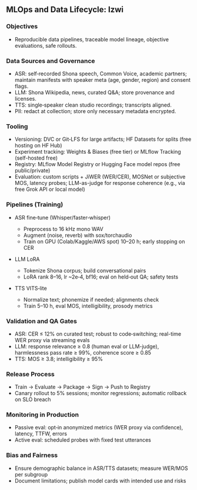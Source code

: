## MLOps and Data Lifecycle: Izwi

### Objectives

- Reproducible data pipelines, traceable model lineage, objective evaluations, safe rollouts.

### Data Sources and Governance

- ASR: self‑recorded Shona speech, Common Voice, academic partners; maintain manifests with speaker meta (age, gender, region) and consent flags.
- LLM: Shona Wikipedia, news, curated Q&A; store provenance and licenses.
- TTS: single‑speaker clean studio recordings; transcripts aligned.
- PII: redact at collection; store only necessary metadata encrypted.

### Tooling

- Versioning: DVC or Git‑LFS for large artifacts; HF Datasets for splits (free hosting on HF Hub)
- Experiment tracking: Weights & Biases (free tier) or MLflow Tracking (self-hosted free)
- Registry: MLflow Model Registry or Hugging Face model repos (free public/private)
- Evaluation: custom scripts + JiWER (WER/CER), MOSNet or subjective MOS, latency probes; LLM-as-judge for response coherence (e.g., via free Grok API or local model)

### Pipelines (Training)

- ASR fine‑tune (Whisper/faster‑whisper)
  - Preprocess to 16 kHz mono WAV
  - Augment (noise, reverb) with sox/torchaudio
  - Train on GPU (Colab/Kaggle/AWS spot) 10–20 h; early stopping on CER

- LLM LoRA
  - Tokenize Shona corpus; build conversational pairs
  - LoRA rank 8–16, lr ~2e‑4, bf16; eval on held‑out QA; safety tests

- TTS VITS‑lite
  - Normalize text; phonemize if needed; alignments check
  - Train 5–10 h, eval MOS, intelligibility, prosody metrics

### Validation and QA Gates

- ASR: CER ≤ 12% on curated test; robust to code‑switching; real-time WER proxy via streaming evals
- LLM: response relevance ≥ 0.8 (human eval or LLM-judge), harmlessness pass rate ≥ 99%, coherence score ≥ 0.85
- TTS: MOS ≥ 3.8; intelligibility ≥ 95%

### Release Process

- Train → Evaluate → Package → Sign → Push to Registry
- Canary rollout to 5% sessions; monitor regressions; automatic rollback on SLO breach

### Monitoring in Production

- Passive eval: opt‑in anonymized metrics (WER proxy via confidence), latency, TTFW, errors
- Active eval: scheduled probes with fixed test utterances

### Bias and Fairness

- Ensure demographic balance in ASR/TTS datasets; measure WER/MOS per subgroup
- Document limitations; publish model cards with intended use and risks


